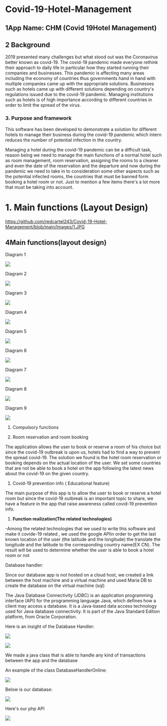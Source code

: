 # Covid-19-Hotel-Management

## 1App Name: CHM (Covid 19Hotel Management)

## 2 Background

2019 presented many challenges but what stood out was the Coronavirus better known as covid-19. The covid-19 pandemic made everyone rethink their approach to daily life in particular how they started running their companies and businesses. This pandemic is affecting many areas including the economy of countries thus governments hand in hand with multiple companies came up with the appropriate solutions. Businesses such as hotels came up with different solutions depending on country&#39;s regulations issued due to the covid-19 pandemic. Managing institutions such as hotels is of high importance according to different countries in order to limit the spread of the virus.


### 3. Purpose and framework

This software has been developed to demonstrate a solution for different hotels to manage their business during the covid-19 pandemic which intern reduces the number of potential infection in the country.

Managing a hotel during the covid-19 pandemic can be a difficult task, reason being we need to manage the main functions of a normal hotel such as room management, room reservation, assigning the rooms to a cleaner and even the date of the reservation and the departure and now during the pandemic we need to take in to consideration some other aspects such as the potential infected rooms, the countries that must be banned form booking a hotel room or not. Just to mention a few items there&#39;s a lot more that must be taking into account.

##


# 1. Main functions (Layout Design)
https://github.com/redcartel243/Covid-19-Hotel-Management/blob/main/Images/1.JPG

## 4Main functions(layout design)

Diagram 1

![](RackMultipart20210628-4-6hg6t_html_a8f5ca3f044e4d43.jpg)

Diagram 2

![](RackMultipart20210628-4-6hg6t_html_3b5b5151484bacc9.jpg)

Diagram 3

![](RackMultipart20210628-4-6hg6t_html_54e8b4d306c2bdbd.jpg)

Diagram 4

![](RackMultipart20210628-4-6hg6t_html_220cdbf8b5f0a4a6.jpg)

Diagram 5

![](RackMultipart20210628-4-6hg6t_html_768d311786a9b5ff.jpg)

Diagram 6

![](RackMultipart20210628-4-6hg6t_html_a1509ab8550491f3.jpg)

Diagram 7

![](RackMultipart20210628-4-6hg6t_html_8cac42a08d8e5e77.jpg)

Diagram 8

![](RackMultipart20210628-4-6hg6t_html_517b8cf77373b9d2.jpg)

Diagram 9

![](RackMultipart20210628-4-6hg6t_html_8ff7e46ba66ce6c.jpg)

1. Compulsory functions

1. Room reservation and room booking

The application allows the user to book or reserve a room of his choice but since the covid-19 outbreak is upon us, hotels had to find a way to prevent the spread covid-19. The solution we found is the hotel room reservation or booking depends on the actual location of the user. We set some countries that are not be able to book a hotel on the app following the latest news about the covid-19 on the given country.

1. Covid-19 prevention info ( Educational feature)

The main purpose of this app is to allow the user to book or reserve a hotel room but since the covid-19 outbreak is an important topic to share, we have a feature in the app that raise awareness called covid-19 prevention info.

1. **Function realization(The related technologies)**

-Among the related technologies that we used to write this software and make it covide-19 related , we used the google APIin order to get the last known location of the user (the latitude and the longitude) the translate the longitude and the latitude to the corresponding country name(EX CN). The result will be used to determine whether the user is able to book a hotel room or not

Database handler:

Since our database app is not hosted on a cloud host, we created a link between the host machine and a virtual machine and used Maria DB to create the database on the virtual machine (sql)

The Java Database Connectivity (JDBC) is an application programming interface (API) for the programming language Java, which defines how a client may access a database. It is a Java-based data access technology used for Java database connectivity. It is part of the Java Standard Edition platform, from Oracle Corporation.

Here is an insight of the Database Handler:

![](RackMultipart20210628-4-6hg6t_html_49de8a5fd0699cdc.png)

![](RackMultipart20210628-4-6hg6t_html_b4a9d5474f5d78a4.png)

We made a java class that is able to handle any kind of transactions between the app and the database

An example of the class DatabaseHandlerOnline:

![](RackMultipart20210628-4-6hg6t_html_f0751e70fc43a58.png)

Below is our database:

![](RackMultipart20210628-4-6hg6t_html_b3f640ad2f8d9683.png)

Here&#39;s our php API

![](RackMultipart20210628-4-6hg6t_html_cdac6227c176e719.png)

